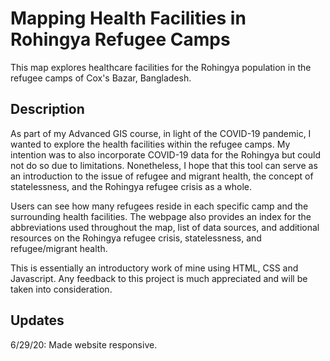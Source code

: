 Mapping Health Facilities in Rohingya Refugee Camps
=================

This map explores healthcare facilities for the Rohingya population in the refugee camps of Cox's Bazar, Bangladesh. 


Description
------------

As part of my Advanced GIS course, in light of the COVID-19 pandemic, I wanted to explore the health facilities within the refugee camps. My intention was to also incorporate COVID-19 data for the Rohingya but could not do so due to limitations. Nonetheless, I hope that this tool can serve as an introduction to the issue of refugee and migrant health, the concept of statelessness, and the Rohingya refugee crisis as a whole.


Users can see how many refugees reside in each specific camp and the surrounding health facilities. The webpage also provides an index for the abbreviations used throughout the map, list of data sources, and additional resources on the Rohingya refugee crisis, statelessness, and refugee/migrant health.


This is essentially an introductory work of mine using HTML, CSS and Javascript. Any feedback to this project is much appreciated and will be taken into consideration.


Updates
------------

6/29/20: Made website responsive. 
